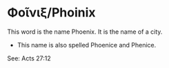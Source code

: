 # Φοῖνιξ/Phoinix
This word is the name Phoenix. It is the name of a city.

* This name is also spelled Phoenice and Phenice.

See: Acts 27:12
